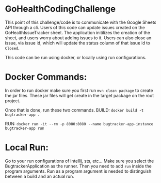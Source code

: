 # GoHealthCodingChallenge
This point of this challenge/code is to communicate with the Google Sheets API through a cli. Users of this code can update issues created on the GoHealthIssueTracker sheet. The application initilizes the creation of the sheet, and users worry about adding issues to it. Users can also close an issue, via issue id, which will update the status column of that issue id to ```Closed```.

This code can be run using docker, or locally using run configurations.

# Docker Commands:
In order to run docker make sure you first run ```mvn clean package``` to create the jar files. These jar files will get create in the target package on the root project. 

Once that is done, run these two commands. 
BUILD:
```docker build -t bugtracker-app .```

RUN:
```docker run -it --rm -p 8080:8080 --name bugtracker-app-instance bugtracker-app run```

# Local Run: 
Go to your run configurations of intellij, sts, etc... Make sure you select the BugtrackerApplication as the runner. Then you need to add ```run``` inside the program arguments. Run as a program argument is needed to distinguish between a build and an actual run. 
